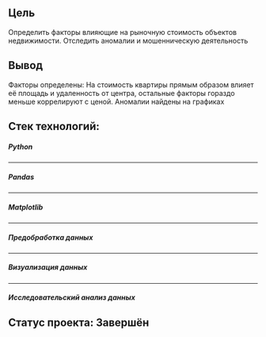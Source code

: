 ## Цель
Определить факторы влияющие на рыночную стоимость объектов недвижимости. Отследить аномалии и мошенническую деятельность
## Вывод
Факторы определены: На стоимость квартиры прямым образом влияет её площадь и удаленность от центра, остальные факторы гораздо меньше коррелируют с ценой. Аномалии найдены на графиках
## Стек технологий:
##### Python
---
##### Pandas
---
##### Matplotlib
---
##### Предобработка данных
---
##### Визуализация данных
---
##### Исследовательский анализ данных
## Статус проекта: Завершён 
